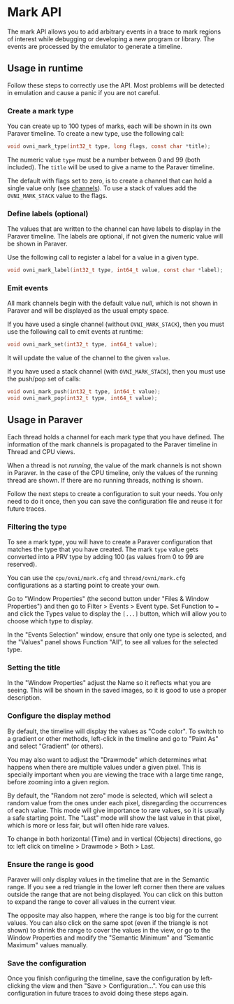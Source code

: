 # Mark API

The mark API allows you to add arbitrary events in a trace to mark regions of
interest while debugging or developing a new program or library. The events are
processed by the emulator to generate a timeline.

## Usage in runtime

Follow these steps to correctly use the API. Most problems will be detected in
emulation and cause a panic if you are not careful.

### Create a mark type

You can create up to 100 types of marks, each will be shown in its own Paraver
timeline. To create a new type, use the following call:

```c
void ovni_mark_type(int32_t type, long flags, const char *title);
```

The numeric value `type` must be a number between 0 and 99 (both included). The
`title` will be used to give a name to the Paraver timeline.

The default with flags set to zero, is to create a channel that can hold a
single value only (see [channels](../../dev/channels.md)). To use a stack of
values add the `OVNI_MARK_STACK` value to the flags.

### Define labels (optional)

The values that are written to the channel can have labels to display in the
Paraver timeline. The labels are optional, if not given the numeric value will
be shown in Paraver.

Use the following call to register a label for a value in a given type.

```c
void ovni_mark_label(int32_t type, int64_t value, const char *label);
```

### Emit events

All mark channels begin with the default value *null*, which is not shown in
Paraver and will be displayed as the usual empty space.

If you have used a single channel (without `OVNI_MARK_STACK`), then you must use
the following call to emit events at runtime:

```c
void ovni_mark_set(int32_t type, int64_t value);
```

It will update the value of the channel to the given `value`.

If you have used a stack channel (with `OVNI_MARK_STACK`), then you must use the
push/pop set of calls:

```c
void ovni_mark_push(int32_t type, int64_t value);
void ovni_mark_pop(int32_t type, int64_t value);
```

## Usage in Paraver

Each thread holds a channel for each mark type that you have defined. The
information of the mark channels is propagated to the Paraver timeline in 
Thread and CPU views.

When a thread is not *running*, the value of the mark channels is not shown in
Paraver. In the case of the CPU timeline, only the values of the running thread are
shown. If there are no running threads, nothing is shown.

Follow the next steps to create a configuration to suit your needs. You only
need to do it once, then you can save the configuration file and reuse it for
future traces.

### Filtering the type

To see a mark type, you will have to create a Paraver configuration that matches
the type that you have created. The mark `type` value gets converted into a PRV
type by adding 100 (as values from 0 to 99 are reserved).

You can use the `cpu/ovni/mark.cfg` and `thread/ovni/mark.cfg` configurations as
a starting point to create your own.

Go to "Window Properties" (the second button under "Files & Window Properties")
and then go to Filter > Events > Event type. Set Function to `=` and click the
Types value to display the `[...]` button, which will allow you to choose which
type to display.

In the "Events Selection" window, ensure that only one type is selected, and the
"Values" panel shows Function "All", to see all values for the selected type.

### Setting the title

In the "Window Properties" adjust the Name so it reflects what you are seeing.
This will be shown in the saved images, so it is good to use a proper
description.

### Configure the display method

By default, the timeline will display the values as "Code color". To switch to a
gradient or other methods, left-click in the timeline and go to "Paint As" and
select "Gradient" (or others).

You may also want to adjust the "Drawmode" which determines what happens when
there are multiple values under a given pixel. This is specially important when
you are viewing the trace with a large time range, before zooming into a given
region.

By default, the "Random not zero" mode is selected, which will select a
random value from the ones under each pixel, disregarding the occurrences of each
value. This mode will give importance to rare values, so it is usually a safe
starting point. The "Last" mode will show the last value in that pixel, which is
more or less fair, but will often hide rare values.

To change in both horizontal (Time) and in vertical (Objects) directions, go to:
left click on timeline > Drawmode > Both > Last.

### Ensure the range is good

Paraver will only display values in the timeline that are in the Semantic 
range. If you see a red triangle in the lower left corner then there are values
outside the range that are not being displayed. You can click on this button to
expand the range to cover all values in the current view.

The opposite may also happen, where the range is too big for the current values.
You can also click on the same spot (even if the triangle is not shown) to
shrink the range to cover the values in the view, or go to the Window Properties
and modify the "Semantic Minimum" and "Semantic Maximum" values manually.

### Save the configuration

Once you finish configuring the timeline, save the configuration by
left-clicking the view and then "Save > Configuration...". You can use this
configuration in future traces to avoid doing these steps again.
